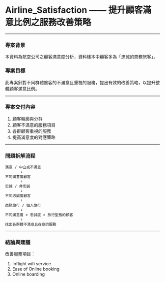 # Airline_Satisfaction —— 提升顧客滿意比例之服務改善策略

---

### 專案背景

本資料為航空公司之顧客滿意度分析，資料樣本中顧客多為「忠誠的商務旅客」。

### 專案目標

此專案針對不同群體旅客的不滿意且重視的服務，提出有效的改善策略，以提升整體顧客滿意比例。

---

### 專案交付內容

1. 顧客輪廓與分群
2. 顧客不滿意的服務項目
3. 各群顧客重視的服務
4. 提高滿意度的對應策略

---

### 問題拆解流程

```
滿意 / 中立或不滿意
       ↓
不同滿意度顧客
       ↓
忠誠 / 非忠誠
       ↓
不同忠誠度顧客
       ↓
商務旅行 / 個人旅行
       ↓
不同滿意度 × 忠誠度 × 旅行型態的顧客
       ↓
找出各群體不滿意且在意的服務
```

---

### 結論與建議

改善服務項目：

1. Inflight wifi service
2. Ease of Online booking
3. Online boarding

